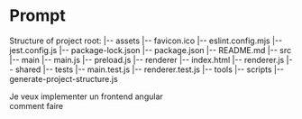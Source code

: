 # Prompt

  Structure of project root:
  |-- assets
    |-- favicon.ico
  |-- eslint.config.mjs
  |-- jest.config.js
  |-- package-lock.json
  |-- package.json
  |-- README.md
  |-- src
    |-- main
      |-- main.js
      |-- preload.js
    |-- renderer
      |-- index.html
      |-- renderer.js
    |-- shared
  |-- tests
    |-- main.test.js
    |-- renderer.test.js
  |-- tools
    |-- scripts
      |-- generate-project-structure.js

Je veux implementer un frontend angular      
comment faire